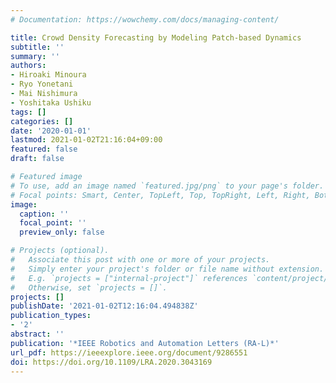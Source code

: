 ```yaml
---
# Documentation: https://wowchemy.com/docs/managing-content/

title: Crowd Density Forecasting by Modeling Patch-based Dynamics
subtitle: ''
summary: ''
authors:
- Hiroaki Minoura
- Ryo Yonetani
- Mai Nishimura
- Yoshitaka Ushiku
tags: []
categories: []
date: '2020-01-01'
lastmod: 2021-01-02T21:16:04+09:00
featured: false
draft: false

# Featured image
# To use, add an image named `featured.jpg/png` to your page's folder.
# Focal points: Smart, Center, TopLeft, Top, TopRight, Left, Right, BottomLeft, Bottom, BottomRight.
image:
  caption: ''
  focal_point: ''
  preview_only: false

# Projects (optional).
#   Associate this post with one or more of your projects.
#   Simply enter your project's folder or file name without extension.
#   E.g. `projects = ["internal-project"]` references `content/project/deep-learning/index.md`.
#   Otherwise, set `projects = []`.
projects: []
publishDate: '2021-01-02T12:16:04.494838Z'
publication_types:
- '2'
abstract: ''
publication: '*IEEE Robotics and Automation Letters (RA-L)*'
url_pdf: https://ieeexplore.ieee.org/document/9286551
doi: https://doi.org/10.1109/LRA.2020.3043169
---
```

